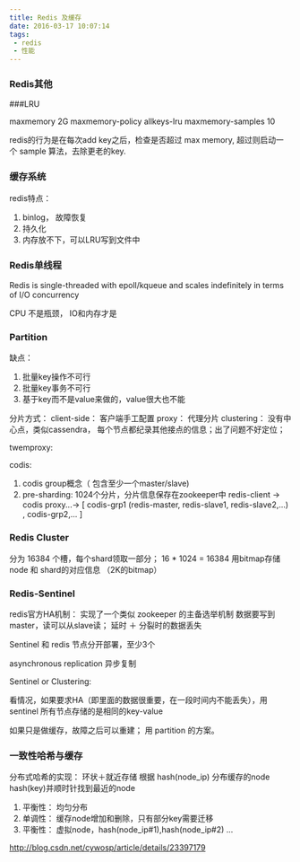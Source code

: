 ```yaml
---
title: Redis 及缓存
date: 2016-03-17 10:07:14
tags:
 - redis
 - 性能
---
```


### Redis其他



###LRU

maxmemory 2G
maxmemory-policy allkeys-lru
maxmemory-samples 10

redis的行为是在每次add key之后，检查是否超过 max memory, 超过则启动一个 sample 算法，去除更老的key.

### 缓存系统

redis特点：
1. binlog， 故障恢复
2. 持久化
3. 内存放不下，可以LRU写到文件中

### Redis单线程

Redis is single-threaded with epoll/kqueue and scales indefinitely in terms of I/O concurrency

CPU 不是瓶颈， IO和内存才是

### Partition

缺点：
1. 批量key操作不可行
2. 批量key事务不可行
3. 基于key而不是value来做的，value很大也不能

分片方式：
client-side： 客户端手工配置
proxy： 代理分片
clustering： 没有中心点，类似cassendra， 每个节点都纪录其他接点的信息；出了问题不好定位；

twemproxy: 

codis: 
1. codis group概念（ 包含至少一个master/slave)
2. pre-sharding: 1024个分片，分片信息保存在zookeeper中
redis-client -> codis proxy...-> [ codis-grp1 (redis-master, redis-slave1, redis-slave2,...) , codis-grp2,... ]

### Redis Cluster

分为 16384 个槽，每个shard领取一部分；  16 * 1024 = 16384
用bitmap存储 node 和 shard的对应信息 （2K的bitmap）

### Redis-Sentinel

redis官方HA机制： 实现了一个类似 zookeeper 的主备选举机制
数据要写到master，读可以从slave读； 延时 ＋ 分裂时的数据丢失

Sentinel 和 redis 节点分开部署，至少3个

asynchronous replication 异步复制

Sentinel or Clustering:

看情况，如果要求HA（即里面的数据很重要，在一段时间内不能丢失），用sentinel
所有节点存储的是相同的key-value

如果只是做缓存，故障之后可以重建； 用 partition 的方案。

### 一致性哈希与缓存

分布式哈希的实现： 环状＋就近存储
根据 hash(node_ip) 分布缓存的node
hash(key)并顺时针找到最近的node

1. 平衡性： 均匀分布
2. 单调性： 缓存node增加和删除，只有部分key需要迁移
3. 平衡性： 虚拟node，hash(node_ip#1),hash(node_ip#2) ...

http://blog.csdn.net/cywosp/article/details/23397179

